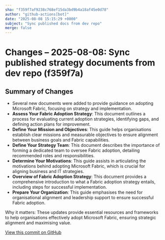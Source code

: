 ```yaml
---
sha: "f359f7af9238c768ef15da3bd9b4a18af45e0d78"
author: "github-actions[bot]"
date: "2025-08-08 15:15:29 +0000"
subject: "Sync published docs from dev repo"
merge: false
---
```


# Changes – 2025-08-08: Sync published strategy documents from dev repo (f359f7a)

## Summary of Changes

- Several new documents were added to provide guidance on adopting Microsoft Fabric, focusing on strategy and implementation.
- **Assess Your Fabric Adoption Strategy**: This document outlines a process for evaluating current adoption strategies, identifying gaps, and defining action plans for improvement.
- **Define Your Mission and Objectives**: This guide helps organisations establish clear missions and measurable objectives to ensure alignment between business goals and Fabric capabilities.
- **Define Your Strategy Team**: This document describes the importance of forming a dedicated team to oversee Fabric adoption, detailing recommended roles and responsibilities.
- **Determine Your Motivations**: This guide assists in articulating the motivations behind adopting Microsoft Fabric, which is crucial for aligning business and IT strategies.
- **Overview of Fabric Adoption Strategy**: This document provides a comprehensive introduction to what a Fabric adoption strategy entails, including steps for successful implementation.
- **Prepare Your Organization**: This guide emphasises the need for organisational alignment and leadership support to ensure successful Fabric adoption.

Why it matters: These updates provide essential resources and frameworks to help organisations effectively adopt Microsoft Fabric, ensuring strategic alignment and maximising value.

[View this commit on GitHub](https://github.com/TheTrustedAdvisor/FabricAdoptionFramework/commit/f359f7af9238c768ef15da3bd9b4a18af45e0d78)

